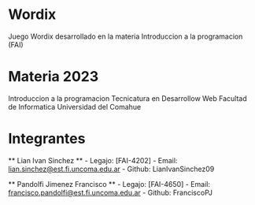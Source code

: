 # Wordix
Juego Wordix desarrollado en la materia Introduccion a la programacion (FAI)

# Materia 2023

Introduccion a la programacion
Tecnicatura en Desarrollow Web
Facultad de Informatica
Universidad del Comahue

# Integrantes

** Lian Ivan Sinchez ** - Legajo: [FAI-4202] - Email: lian.sinchez@est.fi.uncoma.edu.ar - Github: LianIvanSinchez09

** Pandolfi Jimenez Francisco ** - Legajo: [FAI-4650] - Email: francisco.pandolfi@est.fi.uncoma.edu.ar - Github: FranciscoPJ
